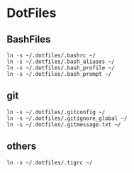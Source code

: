 # DotFiles
## BashFiles
```
ln -s ~/.dotfiles/.bashrc ~/
ln -s ~/.dotfiles/.bash_aliases ~/
ln -s ~/.dotfiles/.bash_profile ~/
ln -s ~/.dotfiles/.bash_prompt ~/
```

## git
```
ln -s ~/.dotfiles/.gitconfig ~/
ln -s ~/.dotfiles/.gitignore_global ~/
ln -s ~/.dotfiles/.gitmessage.txt ~/
```

## others
```
ln -s ~/.dotfiles/.tigrc ~/
```
